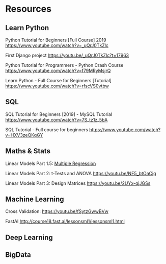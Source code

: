 # Resources 

## Learn Python

Python Tutorial for Beginners [Full Course] 2019
https://www.youtube.com/watch?v=_uQrJ0TkZlc

First Django project
https://youtu.be/_uQrJ0TkZlc?t=17963

Python Tutorial for Programmers - Python Crash Course
https://www.youtube.com/watch?v=f79MRyMsjrQ

Learn Python - Full Course for Beginners [Tutorial]
https://www.youtube.com/watch?v=rfscVS0vtbw


## SQL

SQL Tutorial for Beginners [2019] - MySQL Tutorial
https://www.youtube.com/watch?v=7S_tz1z_5bA

SQL Tutorial - Full course for beginners
https://www.youtube.com/watch?v=HXV3zeQKqGY

## Maths & Stats

Linear Models Part 1.5: [Multiple Regression](https://youtu.be/zITIFTsivN8)

Linear Models Part 2: t-Tests and ANOVA
https://youtu.be/NF5_btOaCig

Linear Models Part 3: Design Matrices
https://youtu.be/2UYx-qjJGSs

## Machine Learning 

Cross Validation:
https://youtu.be/fSytzGwwBVw

FastAI
http://course18.fast.ai/lessonsml1/lessonsml1.html


## Deep Learning 

## BigData
